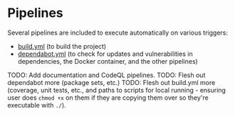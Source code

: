 # Pipelines

Several pipelines are included to execute automatically on various triggers:

* [build.yml](https://github.com/eshwen/ds-python-boilerplate/blob/main/.github/workflows/build.yml) (to build the
  project)
* [dependabot.yml](https://github.com/eshwen/ds-python-boilerplate/blob/main/.github/dependabot.yml) (to check for
  updates and vulnerabilities in dependencies, the Docker container, and the other pipelines)

TODO: Add documentation and CodeQL pipelines.
TODO: Flesh out dependabot more (package sets, etc.)
TODO: Flesh out build.yml more (coverage, unit tests, etc., and paths to scripts for local running - ensuring user
does `chmod +x` on them if they are copying them over so they're executable with `./`).
